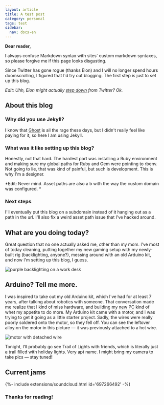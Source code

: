 ```yaml
---
layout: article
title: A test post
category: personal
tags: test
sidebar:
  nav: docs-en
---
```


**Dear reader,**

I always confuse Markdown syntax with sites' custom markdown syntaxes, so please forgive me if this page looks disgusting.

Since Twitter has gone rogue (thanks Elon) and I will no longer spend hours doomscrolling, I figured that I'd try out blogging. The first step is just to set up this blog.

*Edit: Uhh, Elon might actually [step down](https://twitter.com/elonmusk/status/1604617643973124097?t=EMZo5sZ5DXP5tfXSXzQtLg&s=19) from Twitter? Ok.*

## About this blog

### Why did you use Jekyll?
I know that [Ghost](https://ghost.org/) is all the rage these days, but I didn't really feel like paying for it, so here I am using Jekyll.

### What was it like setting up this blog?
Honestly, not that hard. The hardest part was installing a Ruby environment and making sure my global paths for Ruby and Gem were pointing to rbenv. Not going to lie, that was kind of painful, but such is development. This is why I'm a designer.

*Edit: Never mind. Asset paths are also a b with the way the custom domain was configured. *

### Next steps
I'll eventually put this blog on a subdomain instead of it hanging out as a path in the url. I'll also fix a weird asset path issue that I've hacked around.

## What are you doing today?
Great question that no one actually asked me, other than my mom. I've most of today cleaning, putting together my new gaming setup with my newly-built rig (backlighting, anyone?), messing around with an old Arduino kit, and now I'm setting up this blog, I guess.

![purple backlighting on a work desk](/blog-test/assets/img/backlights.jpg)

## Arduino? Tell me more.
I was inspired to take out my old Arduino kit, which I've had for at least 7 years, after talking about robotics with someone. That conversation made me realize that I kind of miss hardware, and building my [new PC](https://pcpartpicker.com/user/imthereal/saved/L8ch7P) kind of whet my appetite to do more. My Arduino kit came with a motor, and I was trying to get it going as a little starter project. Sadly, the wires were really poorly soldered onto the motor, so they fell off. You can see the leftover alloy on the motor in this picture — it was previously attached to a hot wire.

![motor with detached wire](/blog-test/assets/img/motor.jpg)

Tonight, I'll probably go see Trail of Lights with friends, which is literally just a trail filled with holiday lights. Very apt name. I might bring my camera to take pics — stay tuned!

## Current jams

<div>{%- include extensions/soundcloud.html id='697266492' -%}</div>


### Thanks for reading!
